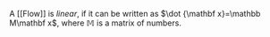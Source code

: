 A [[Flow]] is *linear*, if it can be written as $\dot {\mathbf x}=\mathbb M\mathbf x$, where $\mathbb M$ is a matrix of numbers.